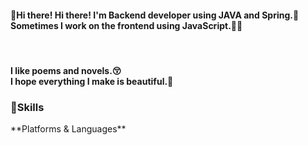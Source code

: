 <h4>👋Hi there! Hi there! I'm Backend developer using JAVA and Spring.🚀<br/>
Sometimes I work on the frontend using JavaScript.👨‍💻</h4>
<br/>
 
<h4>I like poems and novels.😚<br/>
I hope everything I make is beautiful.🙏</h4>


<h3>💪Skills</h3>
**Platforms & Languages**



